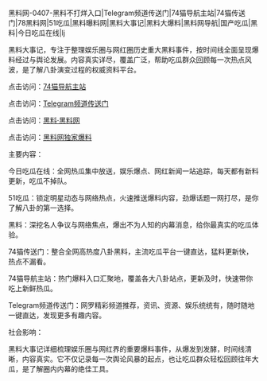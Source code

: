 #
黑料网-0407-黑料不打烊入口|Telegram频道传送门|74猫导航主站|74猫传送门|78黑料网|51吃瓜|黑料曝料网|黑料大事记|黑料大爆料|黑料网导航|国产吃瓜|黑料|今日吃瓜在线|lj

黑料大事记，专注于整理娱乐圈与网红圈历史重大黑料事件，按时间线全面呈现爆料经过与舆论发展。内容真实详尽，覆盖广泛，帮助吃瓜群众回顾每一次热点风波，是了解八卦演变过程的权威资料平台。


点击访问：<a href="https://74mao.com/">74猫导航主站</a>

点击访问：<a href="https://74mao.com/">Telegram频道传送门</a>

点击访问：<a href="https://qfwfg.pages.dev/">黑料·黑料网</a>

点击访问：<a href="https://sdbsd.pages.dev/">黑料网独家爆料</a>


主要内容：

今日吃瓜在线：全网热瓜集中放送，娱乐爆点、网红新闻一站追踪，每天都有新料更新，吃瓜不掉队。

51吃瓜：锁定明星动态与网络热点，火速推送爆料内容，劲爆话题一网打尽，是你了解八卦的第一选择。

黑料：深挖名人争议与网络焦点，爆出不为人知的内幕消息，给你最真实的吃瓜体验。

74猫传送门：整合全网高热度八卦黑料，主流吃瓜平台一键直达，猛料更新快，热点不漏看。

74猫导航主站：热门爆料入口汇聚地，覆盖各大八卦站点，更新及时，快速带你吃上新鲜热瓜。

Telegram频道传送门：网罗精彩频道推荐，资讯、资源、娱乐统统有，随时随地一键直达，发现更多有趣内容。

社会影响：

黑料大事记详细梳理娱乐圈与网红界的重要爆料事件，从爆发到发酵，时间线清晰，内容真实。它不仅记录每一次舆论风暴的起点，也让吃瓜群众轻松回顾往年大瓜，是了解圈内内幕的绝佳工具。

<span style="display:none;">[Canonical link](https://github.com/97823/7879546 ）</span>
